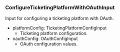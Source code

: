### ConfigureTicketingPlatformWithOAuthInput
Input for configuring a ticketing platform with OAuth.

- platformConfig: TicketingPlatformConfigInput
  - Ticketing platform configuration.
- oauthConfig: OAuthConfigInput
  - OAuth configuration values.
